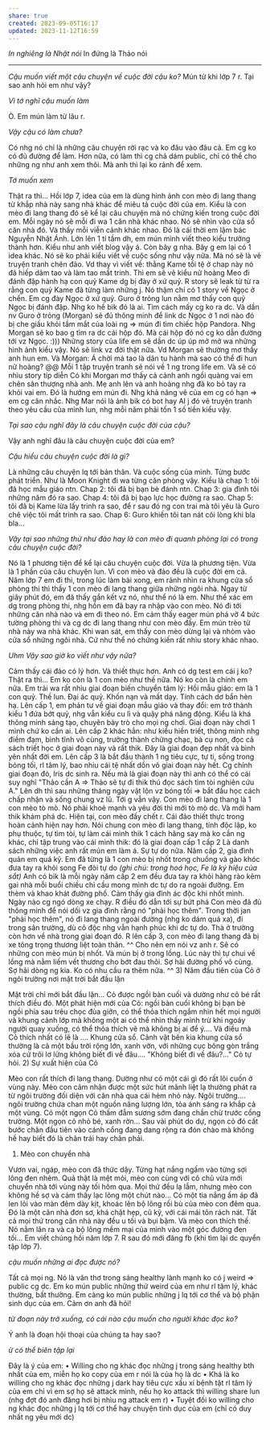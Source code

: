 ```yaml
---
share: true
created: 2023-09-05T16:17
updated: 2023-11-12T16:59
---
```

*In nghiêng là Nhật nói*
In đứng là Thảo nói

---

*Cậu muốn viết một câu chuyện về cuộc đời cậu ko?*
Mún từ khi lớp 7 r.
Tại sao anh hỏi em như vậy?

*Vì tớ nghĩ cậu muốn làm*

Ò. Em mún làm từ lâu r.

*Vậy cậu có làm chưa?*

Có nhg nó chỉ là những câu chuyện rời rạc và ko đâu vào đâu cả.
Em cg ko có đủ đường để làm.
Hơn nữa, có làm thì cg chả dám public, chỉ có thể cho những ng như anh xem thôi.
Mà anh thì lại ko rảnh để xem.

*Tớ muốn xem*

Thật ra thì...
Hồi lớp 7, idea của em là dùng hình ảnh con mèo đi lang thang từ khắp nhà này sang nhà khác để miêu tả cuộc đời của em.
Kiểu là con mèo đi lang thang đó sẽ kể lại câu chuyện mà nó chứng kiến trong cuộc đời em.
Mỗi ngày nó sẽ mỗi đi wa 1 căn nhà khác nhao.
Nó sẽ nhìn vào cửa sổ căn nhà đó.
Và thấy mỗi viễn cảnh khác nhao.
Đó là cái thời em lậm bác Nguyễn Nhật Ánh.
Lớn lên 1 tí tầm dh, em mún mình viết theo kiểu trưởng thành hơn.
Kiểu như anh viết blog vậy á.
Còn bây g nha.
Bây g em lại có 1 idea khác.
Nó sẽ ko phải kiểu viết về cuộc sống như vậy nữa.
Mà nó sẽ là vẽ truyện tranh chên đảo.
Vd thay vì viết về: thằng Kame tồi tệ ở chap này nó đã hiếp dâm tao và làm tao mất trinh.
Thì em sẽ vẽ kiểu nữ hoàng Meo đi đánh đập hành hạ con quỷ Kame dg bị đày ở xứ quỷ.
R story sẽ leak từ từ ra rằng con quỷ Kame đã từng làm những j.
Nó thậm chí có 1 story về Ngọc ở chển.
Em cg đày Ngọc ở xứ quỷ.
Guro ở trỏng lun nằm mơ thấy con quỷ Ngọc bị đánh đập.
Nhg ko hề bik đó là ai.
Tìm cách mấy cg ko ra dc.
Và dần nv Guro ở trỏng (Morgan) sẽ đủ thông minh để link dc Ngọc ở 1 nơi nào đó bị che giấu khỏi tầm mắt của loài ng => mún đi tìm chiếc hộp Pandora.
Nhg Morgan sẽ ko bao g tìm ra dc cái hộp đó.
Mà cái hộp đó nó cg ko dẫn đường tới vz Ngọc. :)))
Những story của life em sẽ dần dc úp úp mở mở wa những hình ảnh kiểu vậy.
Nó sẽ link vz đời thật nữa.
Vd Morgan sẽ thường mơ thấy anh hun em.
Và Morgan: Á chời má tao là dân tu hành mà sao có thể đi hun nữ hoàng? @@
Mỗi 1 tập truyện tranh sẽ nói về 1 ng trong life em.
Và sẽ có nhìu story típ diễn
Có khi Morgan mơ thấy cả cảnh anh ngồi quàng vai em chên sân thượng nhà anh.
Mẹ anh lên và anh hoảng nhg đã ko bỏ tay ra khỏi vai em.
Đó là hướng em mún đi.
Nhg khả năng vẽ của em cg có hạn => em cg cân nhắc.
Nhg Mar nói là ảnh bik có bot hay AI j đó vẽ truyện tranh theo yêu cầu của mình lun, nhg mỗi năm phải tốn 1 số tiền kiểu vậy.

*Tại sao cậu nghĩ đây là câu chuyện cuộc đời của cậu?*

Vậy anh nghĩ đâu là câu chuyện cuộc đời của em?

*Cậu hiểu câu chuyện cuộc đời là gì?*

Là những câu chuyện lq tới bản thân.
Và cuộc sống của mình.
Từng bước phát triển.
Như là Moon Knight đi wa từng căn phòng vậy.
Kiểu là chap 1: tôi đã học mẫu giáo ntn.
Chap 2: tôi đã bị bạn bè đánh ntn.
Chap 3: gia đình tôi những năm đó ra sao.
Chap 4: tôi đã bị bạo lực học đường ra sao.
Chap 5: tôi đã bị Kame lừa lấy trinh ra sao, để r sau đó ng con trai mà tôi yêu là Guro chê việc tôi mất trinh ra sao.
Chap 6: Guro khiến tôi tan nát cõi lòng khi bla bla...

*Vậy tại sao những thứ như đảo hay là con mèo đi quanh phòng lại có trong câu chuyện cuộc đời?*

Nó là 1 phương tiện để kể lại câu chuyện cuộc đời.
Vừa là phương tiện.
Vừa là 1 phần của câu chuyện lun.
Vì con mèo và đảo đều là cuộc đời em cả.
Năm lớp 7 em đi thi, trong lúc làm bài xong, em rảnh nhìn ra khung cửa sổ phòng thi thì thấy 1 con mèo đi lang thang giữa những ngôi nhà.
Ngay từ giây phút đó, em đã thấy gắn kết vz nó, như thể nó là em.
Như thể xác em dg trong phòng thi, nhg hồn em đã bay ra nhập vào con mèo.
Nó đi tới những căn nhà nào và em đi theo nó.
Em cảm thấy eager mún phá vỡ 4 bức tường phòng thi và cg dc đi lang thang như con mèo đấy.
Em mún trèo từ nhà này wa nhà khác.
Khi wan sát, em thấy con mèo dừng lại và nhòm vào cửa sổ những ngôi nhà.
Cứ như thể nó chứng kiến rất nhìu story khác nhao.

*Uhm*
*Vậy sao giờ ko viết như vậy nữa?*

Cảm thấy cái đảo có lý hơn.
Và thiết thực hơn.
Anh có dg test em cái j ko?
Thật ra thì...
Em ko còn là 1 con mèo như thế nữa.
Nó ko còn là chính em nữa.
Em trải wa rất nhìu giai đoạn biến chuyển tâm lý:
Hồi mẫu giáo: em là 1 con quỷ. Thề lun. Đại ác quỷ. Khốn nạn và mất dạy. Tính cách dơ bẩn hèn hạ.
Lên cấp 1, em phản tư về giai đoạn mẫu giáo và thay đổi: em trở thành kiểu 1 đứa bớt quỷ, nhg vẫn kiểu cu lì và quậy phá năng động. Kiểu là khá thông minh sáng tạo, chuyên bày trò cho mọi ng chơi. Giai đoạn này chơi 1 mình chứ ko cần ai.
Lên cấp 2 khác hẳn: như kiểu hiền triết, thông minh nhg điềm đạm, bình tĩnh vô cùng, trưởng thành chững chạc, bà cụ non, đọc cả sách triết học ở giai đoạn này và rất thik.
Đây là giai đoạn đẹp nhất và bình yên nhất đời em.
Lên cấp 3 là bắt đầu thành 1 ng tiêu cực, tự ti, sống trong bóng tối, rl tâm lý, bao nhiu cái tệ nhất dồn vô giai đoạn này hết.
Cg chính giai đoạn đó, Iris dc sinh ra.
Nếu mà là giai đoạn này thì anh có thể có cái suy nghĩ "Thảo cần A => Thảo sẽ tự đi thik thú đọc sách tìm tòi nghiên cứu A."
Lên dh thì sau những tháng ngày vật lộn vz bóng tối => bắt đầu học cách chấp nhận và sống chung vz lũ.
Tới g vẫn vậy.
Con mèo đi lang thang là 1 con mèo tò mò.
Nó phải khoẻ mạnh và yêu đời thì mới tò mò dc.
Và mới ham thik khám phá dc.
Hiện tại, con mèo đấy chết r.
Cái đảo thiết thực trong hoàn cảnh hiện nay hơn.
Nói chung con mèo đi lang thang, tính độc lập, ko phụ thuộc, tự tìm tòi, tự làm cái mình thik 1 cách hăng say mà ko cần ng khác, chỉ tập trung vào cái mình thik: đó là giai đoạn cấp 1 cấp 2
Là danh sách những việc anh rất mún em làm á.
Sự tự do nữa.
Năm cấp 2, gia đình quản em quá kỹ.
Em đã từng là 1 con mèo bị nhốt trong chuồng và gào khóc đưa tay ra khỏi song Fe đòi tự do *(ghi chú: trong hoá học, Fe là ký hiệu của sắt)*
Anh có bik là mỗi ngày năm cấp 2 em đều đưa tay ra khỏi hàng rào kẽm gai nhà mỗi buổi chiều chỉ cầu mong mình dc tự do ra ngoài đường.
Em thèm và khao khát đường phố.
Cảm thấy gia đình ác độc khi nhốt mình.
Ngày nào cg ngó dòng xe chạy.
R điều đó dẫn tới sự bứt phá
Con mèo đã đủ thông minh để nói dối vz gia đình rằng nó "phải học thêm".
Trong thời jan "phải học thêm", nó đi lang thang ngoài đường (nhg ko dám quá xa), đi trong sân trường, dù cô độc nhg vẫn hạnh phúc khi dc tự do.
Thà ở trường còn hơn về nhà trong giai đoạn đó.
R lên cấp 3, con mèo đi lang thang đã bị xe tông trọng thương liệt toàn thân. ^^
Cho nên em nói vz anh r.
Sẽ có những con mèo mún bị nhốt.
Và mún bị ở trong lồng.
Lúc này thì tự chui về lồng mà nằm liếm vết thương cho bớt đau thôi.
Sợ hãi đường phố vô cùng.
Sợ hãi dòng ng kia.
Ko có nhu cầu ra thêm nữa. ^^
3) Năm đầu tiên của Cỏ ở ngôi trường nơi mặt trời bắt đầu lặn

Mặt trời chỉ mới bắt đầu lặn...
Cỏ được ngồi bàn cuối và dường như cô bé rất thích điều đó. Một phát hiện mới của Cỏ: ngồi bàn cuối không bị bạn bè ngồi phía sau trêu chọc đùa giỡn, có thể thỏa thích ngắm nhìn hết mọi người và khung cảnh lớp mà không một ai có thể nhìn thấy mình trừ khi ngoáy người quay xuống, có thể thỏa thích vẽ mà không bị ai để ý....
Và điều mà Cỏ thích nhất có lẽ là ....
Khung cửa sổ.
Cảnh vật bên kia khung cửa sổ thường là cả một bầu trời rộng lớn, xanh vờn, với những cục bông gòn trắng xóa cứ trôi lơ lửng không biết đi về đâu....
"Không biết đi về đâu?..." Cỏ tự hỏi.
2) Sự xuất hiện của Cỏ

Mèo con rất thích đi lang thang.
Dường như có một cái gì đó rất lôi cuốn ở vùng này. Mèo con cảm nhận được một sức hút mãnh liệt lạ thường phát ra từ ngôi trường đối diện với căn nhà qua cái hẻm nhỏ này. 
Ngôi trường.... ngôi trường chứa chan một nguồn năng lượng lớn, tỏa ánh sáng ra khắp cả một vùng.
Có một ngọn Cỏ thấm đẫm sương sớm đang chần chừ trước cổng trường.
Một ngọn cỏ nhỏ bé, xanh rờn...
Sau vài phút do dự, ngọn cỏ đó cất bước chân đầu tiên vào cánh cổng đang dang rộng ra đón chào mà không hề hay biết đó là chân trái hay chân phải.
1) Mèo con chuyển nhà

Vươn vai, ngáp, mèo con đã thức dậy. Từng hạt nắng ngấm vào từng sợi lông đen nhẻm.
Quả thật là mệt mỏi, mèo con cùng với cô chủ vừa mới chuyển nhà tới vùng này tối hôm qua. Mọi thứ đều lạ lẫm, nhưng mèo con không hề sợ và cảm thấy lạc lõng một chút nào...
Có một tia nắng ấm áp đã len lỏi vào màn đêm dày kịt, khoác lên bộ lông rối bù của mèo con đêm qua.
Đó là một căn nhà đơn sơ, khá chật hẹp, cũ kỹ, với cái mái tôn rách nát. Tất cả mọi thứ trong căn nhà này đều u tối và bụi bặm.
Và mèo con thích thế. Nó nằm lăn ra và cạ bộ lông mềm mại của mình vào một góc đường đen tối...
Em viết chúng hồi năm lớp 7.
R sau đó mới đăng fb (khi tìm lại dc quyển tập lớp 7).

*cậu muốn những ai đọc được nó?*

Tất cả mọi ng.
Nó là văn thơ trong sáng healthy lành mạnh ko có j weird => public cg dc.
Em ko mún public những thứ weird của em như rl tâm lý, khác thường, bất thường. Em càng ko mún public những j lq tới cơ thể và bộ phận sinh dục của em.
Cảm ơn anh đã hỏi!

*từ đoạn này trở xuống, có cái nào cậu muốn cho người khác đọc ko?*

Ý anh là đoạn hội thoại của chúng ta hay sao?

*ừ*
*có thể biên tập lại*

Đây là ý của em:
• Willing cho ng khác đọc những j trong sáng healthy bth nhất của em, miễn họ ko copy của em r nói là của họ là dc
• Khá là ko willing cho ng khác đọc những j dark hay tiêu cực xấu xí bệnh tật rl tâm lý của em chỉ vì em sợ họ sẽ attack mình, nếu họ ko attack thì willing share lun (nhg đợt đó anh đăng hơi bị nhìu ng attack em r)
• Tuyệt đối ko willing cho ng khác đọc những j lq tới cơ thể hay chuyện tình dục  của em (chỉ có duy nhất ng yêu mới dc)